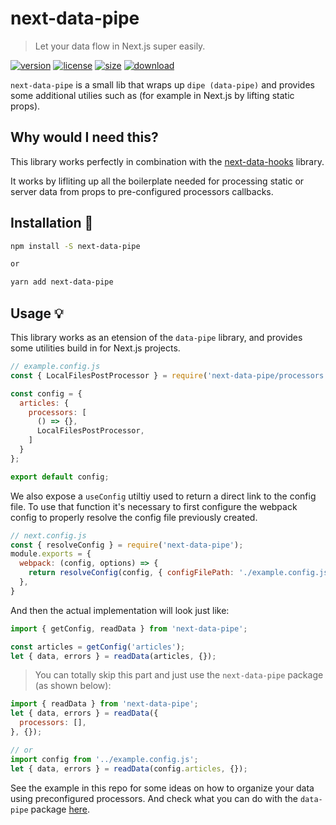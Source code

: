 # next-data-pipe 
> Let your data flow in Next.js super easily.

[![version][version-image]][version-url]
[![license][license-image]][license-url]
[![size][size-image]][size-url]
[![download][download-image]][download-url]


`next-data-pipe` is a small lib that wraps up `dipe (data-pipe)` and provides some additional utilies such as (for example in Next.js by lifting static props).


## Why would I need this?
This library works perfectly in combination with the [next-data-hooks](https://) library.

It works by lifliting up all the boilerplate needed for processing static or server data from props to pre-configured processors callbacks.

## Installation 🔧
```bash
npm install -S next-data-pipe

or 

yarn add next-data-pipe
```

## Usage 💡

This library works as an etension of the `data-pipe` library, and provides some utilities build in for Next.js projects.

```js
// example.config.js
const { LocalFilesPostProcessor } = require('next-data-pipe/processors');

const config = {
  articles: {
    processors: [
      () => {},
      LocalFilesPostProcessor,
    ]
  }
};

export default config;
```

We also expose a `useConfig` utiltiy used to return a direct link to the config file.
To use that function it's necessary to first configure the webpack config to properly resolve the config file previously created.

```js
// next.config.js
const { resolveConfig } = require('next-data-pipe');
module.exports = {
  webpack: (config, options) => {
    return resolveConfig(config, { configFilePath: './example.config.js' })
  },
}
```

And then the actual implementation will look just like:

```js
import { getConfig, readData } from 'next-data-pipe';

const articles = getConfig('articles');
let { data, errors } = readData(articles, {});
```

> You can totally skip this part and just use the `next-data-pipe` package (as shown below):

```js
import { readData } from 'next-data-pipe';
let { data, errors } = readData({
  processors: [],
}, {});

// or 
import config from '../example.config.js';
let { data, errors } = readData(config.articles, {});
```

See the example in this repo for some ideas on how to organize your data using preconfigured processors.
And check what you can do with the `data-pipe` package [here]().


[version-image]: https://img.shields.io/npm/v/next-data-pipe
[version-url]: https://npmjs.org/package/next-data-pipe

[license-image]: https://img.shields.io/npm/l/next-data-pipe
[license-url]: hhttps://github.com/DavideBruner/data-pipe/tree/main/LICENSE.txt

[size-image]: https://img.shields.io/bundlephobia/minzip/next-data-pipe
[size-url]: https://github.com/DavideBruner/data-pipe/tree/main/packages/data-pipe/dist/index.js

[download-image]: https://img.shields.io/npm/dm/next-data-pipe
[download-url]: https://www.npmjs.com/package/next-data-pipe